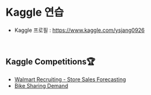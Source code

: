 # Kaggle 연습
* Kaggle 프로필 : https://www.kaggle.com/ysjang0926

<br>

## Kaggle Competitions🏆
- [Walmart Recruiting - Store Sales Forecasting](https://www.kaggle.com/competitions/walmart-recruiting-store-sales-forecasting)
- [Bike Sharing Demand](https://www.kaggle.com/competitions/bike-sharing-demand)
